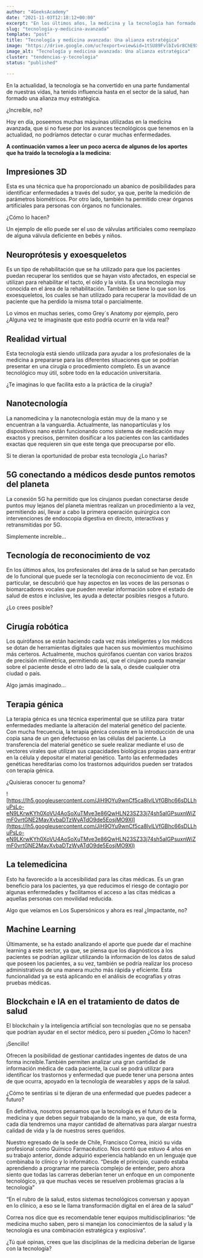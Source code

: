 ```yaml
---
author: "4GeeksAcademy"
date: "2021-11-03T12:18:12+00:00"
excerpt: "En los últimos años, la medicina y la tecnología han formado una alianza increíble y estratégica que ha revolucionado el mundo, te invitamos a conocer cómo"
slug: "tecnología-y-medicina-avanzada"
template: "post"
title: "Tecnología y medicina avanzada: Una alianza estratégica"
image: "https://drive.google.com/uc?export=view&id=1tSU89FvlbIvGr8ChE9X6t9_BmsltQIjB"
image_alt: "Tecnología y medicina avanzada: Una alianza estratégica"
cluster: "tendencias-y-tecnologia"
status: "published"

---
```


En la actualidad, la tecnología se ha convertido en una parte fundamental de nuestras vidas, ha tenido influencia hasta en el sector de la salud, han formado una alianza muy estratégica.

¿Increíble, no?

Hoy en día, poseemos muchas máquinas utilizadas en la medicina avanzada, que si no fuese por los avances tecnológicos que tenemos en la actualidad, no podríamos detectar o curar muchas enfermedades. 

**A continuación vamos a leer un poco acerca de algunos de los aportes que ha traído la tecnología a la medicina:**

## Impresiones 3D

Esta es una técnica que ha proporcionado un abanico de posibilidades para identificar enfermedades a través del sudor, ya que, perite la medición de parámetros biométricos. Por otro lado, también ha permitido crear órganos artificiales para personas con órganos no funcionales.

¿Cómo lo hacen?

Un ejemplo de ello puede ser el uso de válvulas artificiales como reemplazo de alguna válvula deficiente en bebés y niños.

## Neuroprótesis y exoesqueletos

Es un tipo de rehabilitación que se ha utilizado para que los pacientes puedan recuperar los sentidos que se hayan visto afectados, en especial se utilizan para rehabilitar el tacto, el oído y la vista. Es una tecnología muy conocida en el área de la rehabilitación. También se tiene lo que son los exoesqueletos, los cuales se han utilizado para recuperar la movilidad de un paciente que ha perdido la misma total o parcialmente.

Lo vimos en muchas series, como Grey´s Anatomy por ejemplo, pero ¿Alguna vez te imaginaste que esto podría ocurrir en la vida real?

## Realidad virtual

Esta tecnología está siendo utilizada para ayudar a los profesionales de la medicina a prepararse para las diferentes situaciones que se podrían presentar en una cirugía o procedimiento completo. Es un avance tecnológico muy útil, sobre todo en la educación universitaria.

¿Te imaginas lo que facilita esto a la práctica de la cirugía?

## Nanotecnología

La nanomedicina y la nanotecnología están muy de la mano y se encuentran a la vanguardia. Actualmente, las nanopartículas y los dispositivos nano están funcionando como sistema de medicación muy exactos y precisos, permiten dosificar a los pacientes con las cantidades exactas que requieren sin que este tenga que preocuparse por ello.

Si te dieran la oportunidad de probar esta tecnología ¿Lo harías?

## 5G conectando a médicos desde puntos remotos del planeta

La conexión 5G ha permitido que los cirujanos puedan conectarse desde puntos muy lejanos del planeta mientras realizan un procedimiento a la vez, permitiendo así, llevar a cabo la primera operación quirúrgica con intervenciones de endoscopia digestiva en directo, interactivas y retransmitidas por 5G.

Simplemente increíble...

## Tecnología de reconocimiento de voz

En los últimos años, los profesionales del área de la salud se han percatado de lo funcional que puede ser la tecnología con reconocimiento de voz. En particular, se descubrió que hay aspectos en las voces de las personas o biomarcadores vocales que pueden revelar información sobre el estado de salud de estos e inclusive, les ayuda a detectar posibles riesgos a futuro.

¿Lo crees posible?

## Cirugía robótica

Los quirófanos se están haciendo cada vez más inteligentes y los médicos se dotan de herramientas digitales que hacen sus movimientos muchísimo más certeros. Actualmente, muchos quirófanos cuentan con varios brazos de precisión milimétrica, permitiendo así, que el cirujano pueda manejar sobre el paciente desde el otro lado de la sala, o desde cualquier otra ciudad o país.

Algo jamás imaginado…

## Terapia génica

La terapia génica es una técnica experimental que se utiliza para  tratar enfermedades mediante la alteración del material genético del paciente. Con mucha frecuencia, la terapia génica consiste en la introducción de una copia sana de un gen defectuoso en las células del paciente. La transferencia del material genético se suele realizar mediante el uso de vectores virales que utilizan sus capacidades biológicas propias para entrar en la célula y depositar el material genético. Tanto las enfermedades genéticas hereditarias como los trastornos adquiridos pueden ser tratados con terapia génica.

¿Quisieras conocer tu genoma?

![https://lh5.googleusercontent.com/JiH9OYu9wnCf5ca8lvlLVfGBhc66sDLLhuPsLo-eN9LKrwKYh0XoVU4AoSoXuTMve3e86QwHLN23SZ33j74sh5aIGPsuxnWiZmF0vrtGNE2MavXvbaDTzWyATdO9de5EosjMO9Xl](https://lh5.googleusercontent.com/JiH9OYu9wnCf5ca8lvlLVfGBhc66sDLLhuPsLo-eN9LKrwKYh0XoVU4AoSoXuTMve3e86QwHLN23SZ33j74sh5aIGPsuxnWiZmF0vrtGNE2MavXvbaDTzWyATdO9de5EosjMO9Xl)

## La telemedicina

Esto ha favorecido a la accesibilidad para las citas médicas. Es un gran beneficio para los pacientes, ya que reducimos el riesgo de contagio por algunas enfermedades y facilitamos el acceso a las citas médicas a aquellas personas con movilidad reducida.

Algo que veíamos en Los Supersónicos y ahora es real ¿Impactante, no?

## Machine Learning

Últimamente, se ha estado analizando el aporte que puede dar el machine learning a este sector, ya que, se piensa que los diagnósticos a los pacientes se podrían agilizar utilizando la información de los datos de salud que poseen los pacientes, a su vez, también se podría realizar los proceso administrativos de una manera mucho más rápida y eficiente. Esta funcionalidad ya se está aplicando en el análisis de ecografías y otras pruebas médicas.

## Blockchain e IA en el tratamiento de datos de salud

El blockchain y la inteligencia artificial son tecnologías que no se pensaba que podrían ayudar en el sector médico, pero si pueden ¿Cómo lo hacen?

¡Sencillo!

Ofrecen la posibilidad de gestionar cantidades ingentes de datos de una forma increíble.También permiten analizar una gran cantidad de información médica de cada paciente, la cual se podrá utilizar para identificar los trastornos y enfermedad que puede tener una persona antes de que ocurra, apoyado en la tecnología de wearables y apps de la salud.

¿Cómo te sentirías si te dijeran de una enfermedad que puedes padecer a futuro?

En definitiva, nosotros pensamos que la tecnología es el futuro de la medicina y que deben seguir trabajando de la mano, ya que,  de esta forma, cada día tendremos una mayor cantidad de alternativas para alargar nuestra calidad de vida y la de nuestros seres queridos.

Nuestro egresado de la sede de Chile, Francisco Correa, inició su vida profesional como Químico Farmacéutico. Nos contó que estuvo 4 años en su trabajo anterior, donde adquirió experiencia hablando en un lenguaje que combinaba lo clínico y lo informático. 
“Desde el principio, cuando estaba aprendiendo a programar me parecía complejo de entender, pero ahora siento que todas las carreras deberían tener un enfoque en un componente tecnológico, ya que muchas veces se resuelven problemas gracias a la tecnología”

“En el rubro de la salud, estos sistemas tecnológicos conversan y apoyan en lo clínico, a eso se le llama transformación digital en el área de la salud”

Correa nos dice que es recomendable tener equipos multidisciplinarios: “de medicina mucho saben, pero si manejan los conocimientos de la salud y la tecnología es una combinación estratégica y explosiva”.

¿Tú qué opinas, crees que las disciplinas de la medicina deberían de ligarse con la tecnología?


